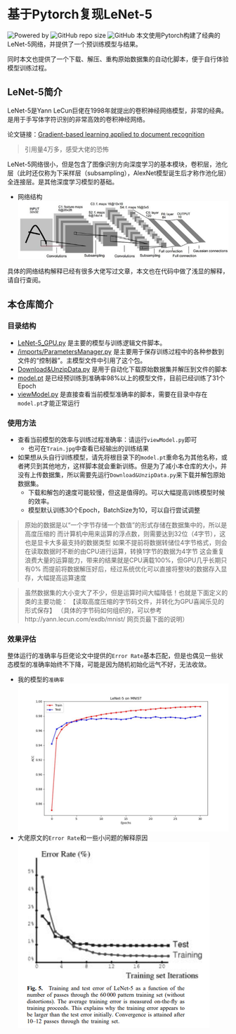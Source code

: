# 基于Pytorch复现LeNet-5
![Powered by](https://img.shields.io/badge/Based_on-Pytorch-blue?logo=pytorch)
![GitHub repo size](https://img.shields.io/github/repo-size/SunnyHaze/LeNet5-Pytorch?logo=hack%20the%20box)
![GitHub](https://img.shields.io/github/license/Sunnyhaze/LeNet5-Pytorch?logo=license)
本文使用Pytorch构建了经典的LeNet-5网络，并提供了一个预训练模型与结果。

同时本文也提供了一个下载、解压、重构原始数据集的自动化脚本，便于自行体验模型训练过程。
## LeNet-5简介
LeNet-5是Yann LeCun巨佬在1998年就提出的卷积神经网络模型，非常的经典。是用于手写体字符识别的非常高效的卷积神经网络。

论文链接：[Gradient-based learning applied to document recognition](https://ieeexplore.ieee.org/abstract/document/726791)
> 引用量4万多，感受大佬的恐怖

LeNet-5网络很小，但是包含了图像识别方向深度学习的基本模块，卷积层，池化层（此时还仅称为下采样层（subsampling），AlexNet模型诞生后才称作池化层）全连接层。是其他深度学习模型的基础。

+ 网络结构
  ![](\images/Architecture.jpg)

具体的网络结构解释已经有很多大佬写过文章，本文也在代码中做了浅显的解释，请自行查阅。
## 本仓库简介
### 目录结构
- [LeNet-5_GPU.py](LeNet-5_GPU.py) 是主要的模型与训练逻辑文件脚本。
- [/imports/ParametersManager.py](imports/ParametersManager.py) 是主要用于保存训练过程中的各种参数到文件的“控制器”。主模型文件中引用了这个包。
- [Download&UnzipData.py](Download&UnzipData.py) 是用于自动化下载原始数据集并解压到文件的脚本
- [model.pt](model.pt) 是已经预训练到准确率98%以上的模型文件，目前已经训练了31个Epoch
- [viewModel.py](viewModel.py) 是直接查看当前模型准确率的脚本，需要在目录中存在`model.pt`才能正常运行

### 使用方法
- 查看当前模型的效率与训练过程准确率：请运行`viewModel.py`即可
  - 也可在`Train.jpg`中查看已经输出的训练结果
- 如果想从头自行训练模型，请先将根目录下的`model.pt`重命名为其他名称，或者拷贝到其他地方，这样脚本就会重新训练。但是为了减小本仓库的大小，并没有上传数据集，所以需要先运行`Download&UnzipData.py`来下载并解包原始数据集。
  - 下载和解包的速度可能较慢，但这是值得的。可以大幅提高训练模型时候的效率。
  - 模型默认训练30个Epoch，BatchSize为10，可以自行尝试调整
> 原始的数据是以“一个字节存储一个数值”的形式存储在数据集中的，所以是高度压缩的
而计算机中用来运算的浮点数，则需要达到32位（4字节），这也是显卡大多最支持的数据类型
如果不提前将数据转储位4字节格式，则会在读取数据时不断的由CPU进行运算，转换1字节的数据为4字节
这会重复浪费大量的运算能力，带来的结果就是CPU满载100%，但GPU几乎长期只有0%
而提前将数据解压好后，经过系统优化可以直接将整块的数据存入显存，大幅提高运算速度

>虽然数据集的大小变大了不少，但是运算时间大幅降低！也就是下面定义的类的主要功能：
【读取高度压缩的字节码文件，并转化为GPU喜闻乐见的形式保存】
（具体的字节码如何组织的，可以参考http://yann.lecun.com/exdb/mnist/ 网页页最下面的说明）
### 效果评估
整体运行的准确率与巨佬论文中提供的`Error Rate`基本匹配，但是也偶见一些状态模型的准确率始终不下降，可能是因为随机初始化运气不好，无法收敛。
+ 我的模型的`准确率`
  ![](Train.jpg)
+ 大佬原文的`Error Rate`和一些小问题的解释原因
  ![](images/PaperErrorRate.png)